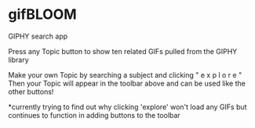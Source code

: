# gifBLOOM
GIPHY search app

Press any Topic button to show ten related GIFs pulled from the GIPHY library

Make your own Topic by searching a subject and clicking " e x p l o r e "
Then your Topic will appear in the toolbar above and can be used like the other buttons!


*currently trying to find out why clicking 'explore' won't load any GIFs but continues to function in adding buttons to the toolbar
